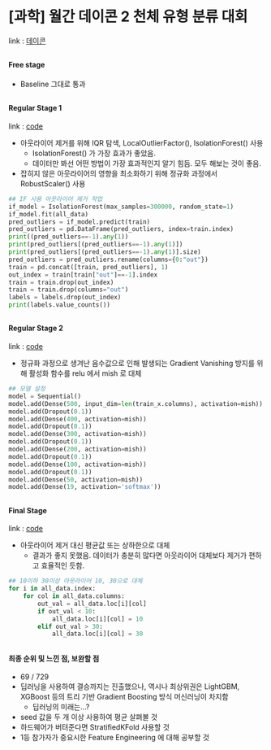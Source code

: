 # [과학] 월간 데이콘 2 천체 유형 분류 대회
link : [데이콘](https://dacon.io/competitions/official/235573/overview/)
## 
#### Free stage
* Baseline 그대로 통과
## 
#### Regular Stage 1
link : [code](https://github.com/KaJaeHyeob/DeepLearning/blob/master/Dacon_star/submission/0384-0.3688.py)

* 아웃라이어 제거를 위해 IQR 탐색, LocalOutlierFactor(), IsolationForest() 사용
  - IsolationForest() 가 가장 효과가 좋았음.
  - 데이터만 봐선 어떤 방법이 가장 효과적인지 알기 힘듬. 모두 해보는 것이 좋음.
* 잡히지 않은 아웃라이어의 영향을 최소화하기 위해 정규화 과정에서 RobustScaler() 사용
```python
## IF 사용 아웃라이어 제거 작업
if_model = IsolationForest(max_samples=300000, random_state=1)
if_model.fit(all_data)
pred_outliers = if_model.predict(train)
pred_outliers = pd.DataFrame(pred_outliers, index=train.index)
print((pred_outliers==-1).any(1))
print(pred_outliers[(pred_outliers==-1).any(1)])
print(pred_outliers[(pred_outliers==-1).any(1)].size)
pred_outliers = pred_outliers.rename(columns={0:"out"})
train = pd.concat([train, pred_outliers], 1)
out_index = train[train["out"]==-1].index
train = train.drop(out_index)
train = train.drop(columns="out")
labels = labels.drop(out_index)
print(labels.value_counts())
```
## 
#### Regular Stage 2
link : [code](https://github.com/KaJaeHyeob/DeepLearning/blob/master/Dacon_star/submission/0234-0.3492.py)
* 정규화 과정으로 생겨난 음수값으로 인해 발생되는 Gradient Vanishing 방지를 위해 활성화 함수를 relu 에서 mish 로 대체
```python
## 모델 설정
model = Sequential()
model.add(Dense(500, input_dim=len(train_x.columns), activation=mish))
model.add(Dropout(0.1))
model.add(Dense(400, activation=mish))
model.add(Dropout(0.1))
model.add(Dense(300, activation=mish))
model.add(Dropout(0.1))
model.add(Dense(200, activation=mish))
model.add(Dropout(0.1))
model.add(Dense(100, activation=mish))
model.add(Dropout(0.1))
model.add(Dense(50, activation=mish))
model.add(Dense(19, activation='softmax'))
```
## 
#### Final Stage
link : [code](https://github.com/KaJaeHyeob/DeepLearning/blob/master/Dacon_star/submission/0241-0.3586.py)
* 아웃라이어 제거 대신 평균값 또는 상하한으로 대체
  - 결과가 좋지 못했음. 데이터가 충분히 많다면 아웃라이어 대체보다 제거가 편하고 효율적인 듯함.
```python
## 10이하 30이상 아웃라이어 10, 30으로 대체
for i in all_data.index:
    for col in all_data.columns:
        out_val = all_data.loc[i][col]
        if out_val < 10:
            all_data.loc[i][col] = 10
        elif out_val > 30:
            all_data.loc[i][col] = 30
```
## 
#### 최종 순위 및 느낀 점, 보완할 점
* 69 / 729
* 딥러닝을 사용하여 결승까지는 진출했으나, 역시나 최상위권은 LightGBM, XGBoost 등의 트리 기반 Gradient Boosting 방식 머신러닝이 차지함
  - 딥러닝의 미래는...?
* seed 값을 두 개 이상 사용하여 평균 살펴볼 것
* 하드웨어가 버텨준다면 StratifiedKFold 사용할 것
* 1등 참가자가 중요시한 Feature Engineering 에 대해 공부할 것
